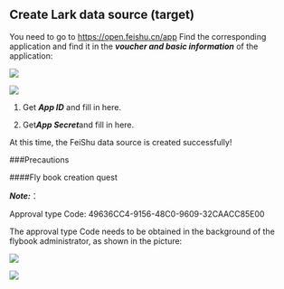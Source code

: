## Create Lark data source (target)

You need to go to https://open.feishu.cn/app Find the corresponding application and find it in the ***voucher and basic information*** of the application:

![](https://tapdata-bucket-01.oss-cn-beijing.aliyuncs.com/FeiShu/doc/findApp.PNG)

![](https://tapdata-bucket-01.oss-cn-beijing.aliyuncs.com/FeiShu/doc/appIdAndSecret.PNG)

1. Get ***App ID*** and fill in here.

2. Get***App Secret***and fill in here.

At this time, the FeiShu data source is created successfully!

###Precautions

####Fly book creation quest

***Note:***：

Approval type Code: 49636CC4-9156-48C0-9609-32CAACC85E00

The approval type Code needs to be obtained in the background of the flybook administrator, as shown in the picture:

![](https://tapdata-bucket-01.oss-cn-beijing.aliyuncs.com/lark/approval/approval_2.jpg)

![](https://tapdata-bucket-01.oss-cn-beijing.aliyuncs.com/lark/approval/approval_1.jpg)